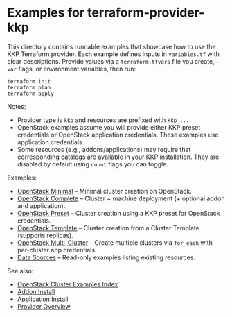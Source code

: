 # Examples for terraform-provider-kkp

This directory contains runnable examples that showcase how to use the KKP Terraform provider. Each example defines inputs in `variables.tf` with clear descriptions. Provide values via a `terraform.tfvars` file you create, `-var` flags, or environment variables, then run:

```
terraform init
terraform plan
terraform apply
```

Notes:
- Provider type is `kkp` and resources are prefixed with `kkp_...`.
- OpenStack examples assume you will provide either KKP preset credentials or OpenStack application credentials. These examples use application credentials.
- Some resources (e.g., addons/applications) may require that corresponding catalogs are available in your KKP installation. They are disabled by default using `count` flags you can toggle.

Examples:
- [OpenStack Minimal](examples/cluster/openstack/minimal/README.md) – Minimal cluster creation on OpenStack.
- [OpenStack Complete](examples/cluster/openstack/complete/README.md) – Cluster + machine deployment (+ optional addon and application).
- [OpenStack Preset](examples/cluster/openstack/preset/README.md) – Cluster creation using a KKP preset for OpenStack credentials.
- [OpenStack Template](examples/cluster/openstack/template/README.md) – Cluster creation from a Cluster Template (supports replicas).
- [OpenStack Multi-Cluster](examples/cluster/openstack/multi-cluster/README.md) – Create multiple clusters via `for_each` with per-cluster app credentials.
- [Data Sources](examples/data-sources/README.md) – Read-only examples listing existing resources.

See also:
- [OpenStack Cluster Examples Index](examples/cluster/openstack/README.md)
- [Addon Install](examples/addons/README.md)
- [Application Install](examples/applications/README.md)
- [Provider Overview](../README.md)
